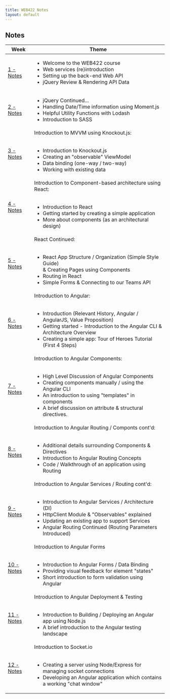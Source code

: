 ```yaml
---
title: WEB422 Notes
layout: default
---
```


## Notes

<table>
<thead>
<tr>
<th>Week</th>
<th>Theme</th>
</tr>
</thead>
<tbody>
<tr>
<td><a href="/web422/notes/week01">1 - Notes</a></td>
<td>
<ul>
<li>Welcome to the WEB422 course</li>
<li>Web services (re)introduction</li>
<li>Setting up the back-end Web API</li>
<li>jQuery Review &amp; Rendering API Data</li>
</ul>
</td>
</tr>
<tr>
<td><a href="/web422/notes/week02">2 - Notes</a></td>
<td>
<ul>
<li>jQuery Continued...</li>
<li>Handling Date/Time information using Moment.js</li>
<li>Helpful Utility Functions with Lodash</li>
<li>Introduction to SASS</li>
</ul>
</td>
</tr>
<tr>
<td><a href="/web422/notes/week03">3 - Notes</a></td>
<td>
Introduction to MVVM using Knockout.js:<br><br>
<ul>
<li>Introduction to Knockout.js</li>
<li>Creating an "observable" ViewModel</li>
<li>Data binding (one-way / two-way)</li>
<li>Working with existing data</li>
</ul>
</td>
</tr>
<tr>
<td><a href="/web422/notes/week04">4 - Notes</a></td>
<td>
Introduction to Component-based architecture using React:<br><br>
<ul>
<li>Introduction to React</li>
<li>Getting started by creating a simple application</li>
<li>More about components (as an architectural design)</li>
</ul>
</td>
</tr>
<tr>
<td><a href="/web422/notes/week05">5 - Notes</a></td>
<td>
React Continued:<br><br>
<ul>
<li>React App Structure / Organization (Simple Style Guide) <br> & Creating Pages using Components</li>
<li>Routing in React</li>
<li>Simple Forms & Connecting to our Teams API</li>
</ul>
</td>
</tr>
<tr>
<td><a href="/web422/notes/week06">6 - Notes</a></td>
<td>
Introduction to Angular:<br><br>
<ul>
<li>Introduction (Relevant History, Angular / AngularJS, Value Proposition)</li>
<li>Getting started - Introduction to the Angular CLI & Architecture Overview</li>
<li>Creating a simple app: Tour of Heroes Tutorial (First 4 Steps) </li>
</ul>
</td>
</tr>
<tr>
<td><a href="/web422/notes/week07">7 - Notes</a></td>
<td>
Introduction to Angular Components:<br><br>
<ul>
<li>High Level Discussion of Angular Components</li>
<li>Creating components manually / using the Angular CLI</li>
<li>An introduction to using "templates" in components</li>
<li>A brief discussion on attribute & structural directives.</li>
</ul>
</td>
</tr>
<tr>
<td><a href="/web422/notes/week08">8 - Notes</a></td>
<td>
Introduction to Angular Routing / Componts cont'd:<br><br>
<ul>
<li>Additional details surrounding Components & Directives</li>
<li>Introduction to Angular Routing Concepts</li>
<li>Code / Walkthrough of an application using Routing</li>
</ul>
</td>
</tr>
  <tr>
<td><a href="/web422/notes/week09">9 - Notes</a></td>
<td>
Introduction to Angular Services / Routing cont'd:<br><br>
<ul>
<li>Introduction to Angular Services / Architecture (DI)</li>
<li>HttpClient Module & "Observables" explained</li>
<li>Updating an existing app to support Services</li>
  <li>Angular Routing Continued (Routing Parameters Introduced)</li>
</ul>
</td>
</tr>
  <tr>
<td><a href="/web422/notes/week10">10 - Notes</a></td>
<td>
Introduction to Angular Forms<br><br>
<ul>
<li>Introduction to Angular Forms / Data Binding</li>
<li>Providing visual feedback for element "states"</li>
<li>Short introduction to form validation using Angular</li>
</ul>
</td>
</tr>
    <tr>
<td><a href="/web422/notes/week11">11 - Notes</a></td>
<td>
Introduction to Angular Deployment &amp; Testing<br><br>
<ul>
<li>Introduction to Building / Deploying an Angular app using Node.js</li>
<li>A brief introduction to the Angular testing landscape</li>
</ul>
</td>
</tr>
  <tr>
<td><a href="/web422/notes/week12">12 - Notes</a></td>
<td>
Introduction to Socket.io <br><br>
<ul>
<li>Creating a server using Node/Express for managing socket connections</li>
<li>Developing an Angular application which contains a working "chat window"</li>
</ul>
</td>
</tr>
</tbody>
</table>
